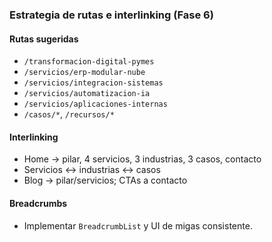 ### Estrategia de rutas e interlinking (Fase 6)

#### Rutas sugeridas

- `/transformacion-digital-pymes`
- `/servicios/erp-modular-nube`
- `/servicios/integracion-sistemas`
- `/servicios/automatizacion-ia`
- `/servicios/aplicaciones-internas`
- `/casos/*`, `/recursos/*`

#### Interlinking

- Home → pilar, 4 servicios, 3 industrias, 3 casos, contacto
- Servicios ↔ industrias ↔ casos
- Blog → pilar/servicios; CTAs a contacto

#### Breadcrumbs

- Implementar `BreadcrumbList` y UI de migas consistente.

